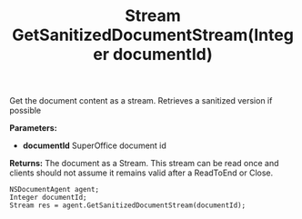 ﻿---
uid: crmscript_ref_NSDocumentAgent_GetSanitizedDocumentStream
title: Stream GetSanitizedDocumentStream(Integer documentId)
intellisense: NSDocumentAgent.GetSanitizedDocumentStream
keywords: NSDocumentAgent, GetSanitizedDocumentStream
so.topic: reference
---

Get the document content as a stream. Retrieves a sanitized version if possible

**Parameters:**
 - **documentId** SuperOffice document id

**Returns:** The document as a Stream. This stream can be read once and clients should not assume it remains valid after a ReadToEnd or Close.

```crmscript
NSDocumentAgent agent;
Integer documentId;
Stream res = agent.GetSanitizedDocumentStream(documentId);
```

